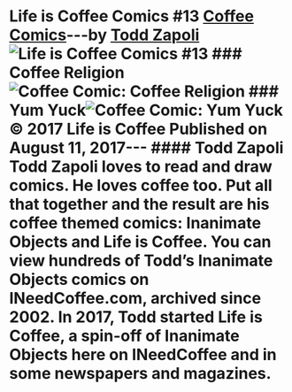 # Life is Coffee Comics #13 [Coffee Comics](https://ineedcoffee.com/section/coffee-comics/)---by [Todd Zapoli](https://ineedcoffee.com/by/todd-zapoli/)![Life is Coffee Comics #13](https://ineedcoffee.com/images/posts/life-coffee-comics-13/life-is-coffee-640x400-new.jpg) ### Coffee Religion![Coffee Comic: Coffee Religion](https://ineedcoffee.com/assets/Coffee-Comic-Coffee-Religion.DxnrCrBX_ZCgUPU.webp) ### Yum Yuck![Coffee Comic: Yum Yuck](https://ineedcoffee.com/assets/Coffee-Comic-Yum-Yuck.DtTHI15N_Z29HKaT.webp) © 2017 Life is Coffee Published on August 11, 2017--- #### Todd Zapoli Todd Zapoli loves to read and draw comics. He loves coffee too. Put all that together and the result are his coffee themed comics: Inanimate Objects and Life is Coffee. You can view hundreds of Todd’s Inanimate Objects comics on INeedCoffee.com, archived since 2002. In 2017, Todd started Life is Coffee, a spin-off of Inanimate Objects here on INeedCoffee and in some newspapers and magazines.
